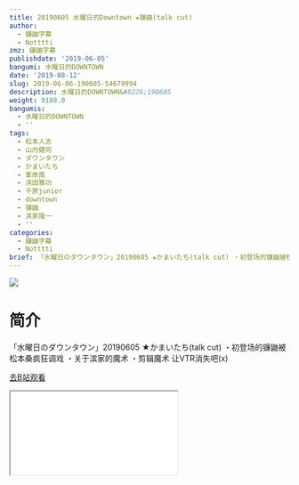 ```yaml
---
title: 20190605 水曜日的Downtown ★镰鼬(talk cut)
author:
  - 鎌鼬字幕
  - Notttti
zmz: 鎌鼬字幕
publishdate: '2019-06-05'
bangumi: 水曜日的DOWNTOWN
date: '2019-08-12'
slug: 2019-06-06-190605-54679994
description: 水曜日的DOWNTOWN&#8226;190605
weight: 9188.0
bangumis:
  - 水曜日的DOWNTOWN
  - ''
tags:
  - 松本人志
  - 山内健司
  - ダウンタウン
  - かまいたち
  - 峯岸南
  - 滨田雅功
  - 千原junior
  - downtown
  - 镰鼬
  - 滨家隆一
  - ''
categories:
  - 鎌鼬字幕
  - Notttti
brief: 「水曜日のダウンタウン」20190605 ★かまいたち(talk cut) ・初登场的镰鼬被松本桑疯狂调戏 ・关于滨家的魔术 ・剪辑魔术 让VTR消失吧(x)
---
```

![](https://raw.githubusercontent.com/tcgriffith/owaraisite/master/static/tmpimg/03573dd4f4181275054c32a650d50b23c79fa4fc.jpg.480.jpg)
# 简介  
「水曜日のダウンタウン」20190605 ★かまいたち(talk cut)
・初登场的镰鼬被松本桑疯狂调戏
・关于滨家的魔术
・剪辑魔术 让VTR消失吧(x)  

[去B站观看](https://www.bilibili.com/video/av54679994/)
<div class ="resp-container"><iframe class="testiframe" src="//player.bilibili.com/player.html?aid=54679994"", scrolling="no", allowfullscreen="true" > </iframe></div> 
